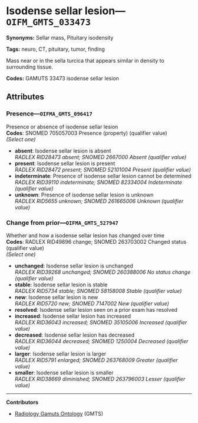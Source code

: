 # Isodense sellar lesion—`OIFM_GMTS_033473`

**Synonyms:** Sellar mass, Pituitary isodensity

**Tags:** neuro, CT, pituitary, tumor, finding

Mass near or in the sella turcica that appears similar in density to surrounding tissue.

**Codes:** GAMUTS 33473 isodense sellar lesion

## Attributes

### Presence—`OIFMA_GMTS_096417`

Presence or absence of isodense sellar lesion  
**Codes**: SNOMED 705057003 Presence (property) (qualifier value)  
*(Select one)*

- **absent**: Isodense sellar lesion is absent  
_RADLEX RID28473 absent; SNOMED 2667000 Absent (qualifier value)_
- **present**: Isodense sellar lesion is present  
_RADLEX RID28472 present; SNOMED 52101004 Present (qualifier value)_
- **indeterminate**: Presence of isodense sellar lesion cannot be determined  
_RADLEX RID39110 indeterminate; SNOMED 82334004 Indeterminate (qualifier value)_
- **unknown**: Presence of isodense sellar lesion is unknown  
_RADLEX RID5655 unknown; SNOMED 261665006 Unknown (qualifier value)_

### Change from prior—`OIFMA_GMTS_527947`

Whether and how a isodense sellar lesion has changed over time  
**Codes**: RADLEX RID49896 change; SNOMED 263703002 Changed status (qualifier value)  
*(Select one)*

- **unchanged**: Isodense sellar lesion is unchanged  
_RADLEX RID39268 unchanged; SNOMED 260388006 No status change (qualifier value)_
- **stable**: Isodense sellar lesion is stable  
_RADLEX RID5734 stable; SNOMED 58158008 Stable (qualifier value)_
- **new**: Isodense sellar lesion is new  
_RADLEX RID5720 new; SNOMED 7147002 New (qualifier value)_
- **resolved**: Isodense sellar lesion seen on a prior exam has resolved  
- **increased**: Isodense sellar lesion has increased  
_RADLEX RID36043 increased; SNOMED 35105006 Increased (qualifier value)_
- **decreased**: Isodense sellar lesion has decreased  
_RADLEX RID36044 decreased; SNOMED 1250004 Decreased (qualifier value)_
- **larger**: Isodense sellar lesion is larger  
_RADLEX RID5791 enlarged; SNOMED 263768009 Greater (qualifier value)_
- **smaller**: Isodense sellar lesion is smaller  
_RADLEX RID38669 diminished; SNOMED 263796003 Lesser (qualifier value)_

---

**Contributors**

- [Radiology Gamuts Ontology](https://gamuts.net/) (GMTS)